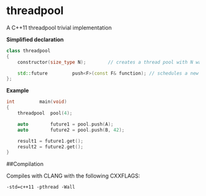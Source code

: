 threadpool
==========

A C++11 threadpool trivial implementation

**Simplified declaration**
```c++
class threadpool
{
	constructor(size_type N);		 // creates a thread pool with N waiting threads

	std::future			push<F>(const F& function); // schedules a new task
};
```

**Example**
```c++
int			main(void)
{
	threadpool	pool(4);

	auto		future1 = pool.push(A);
	auto		future2 = pool.push(B, 42);

	result1 = future1.get();
	result2 = future2.get();
}
```

##Compilation

Compiles with CLANG with the following CXXFLAGS:

```shell
-std=c++11 -pthread -Wall
```
